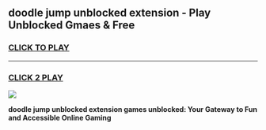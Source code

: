 
## doodle jump unblocked extension - Play Unblocked Gmaes & Free
<h3>
<a href="https://news.freeplayer.one?title=doodle_jump_unblocked_extension&ref=16F">CLICK TO PLAY</a></h3>
<hr>

<h3>
<a href="https://news.freeplayer.one?title=doodle_jump_unblocked_extension&ref=16F">CLICK 2 PLAY</a>
  
</h3>

<a href="https://news.freeplayer.one?title=doodle_jump_unblocked_extension&ref=16F/"><img src="https://clearcache.store/games.png"></a>


**doodle jump unblocked extension games unblocked: Your Gateway to Fun and Accessible Online Gaming**
